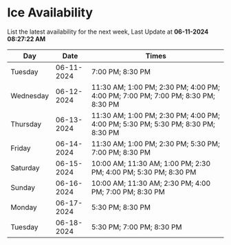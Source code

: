 # Ice Availability

List the latest availability for the next week, Last Update at **06-11-2024 08:27:22 AM**

| Day         | Date        | Times       |
| ----------- | ----------- | ----------- |
|Tuesday|06-11-2024|7:00 PM; 8:30 PM|
|Wednesday|06-12-2024|11:30 AM; 1:00 PM; 2:30 PM; 4:00 PM; 4:00 PM; 7:00 PM; 7:00 PM; 8:30 PM; 8:30 PM|
|Thursday|06-13-2024|11:30 AM; 1:00 PM; 2:30 PM; 4:00 PM; 4:00 PM; 5:30 PM; 5:30 PM; 8:30 PM; 8:30 PM|
|Friday|06-14-2024|11:30 AM; 1:00 PM; 2:30 PM; 5:30 PM; 7:00 PM; 8:30 PM|
|Saturday|06-15-2024|10:00 AM; 11:30 AM; 1:00 PM; 2:30 PM; 4:00 PM; 5:30 PM; 8:30 PM|
|Sunday|06-16-2024|10:00 AM; 11:30 AM; 2:30 PM; 4:00 PM; 7:00 PM; 8:30 PM|
|Monday|06-17-2024|5:30 PM; 8:30 PM|
|Tuesday|06-18-2024|5:30 PM; 7:00 PM; 8:30 PM|
